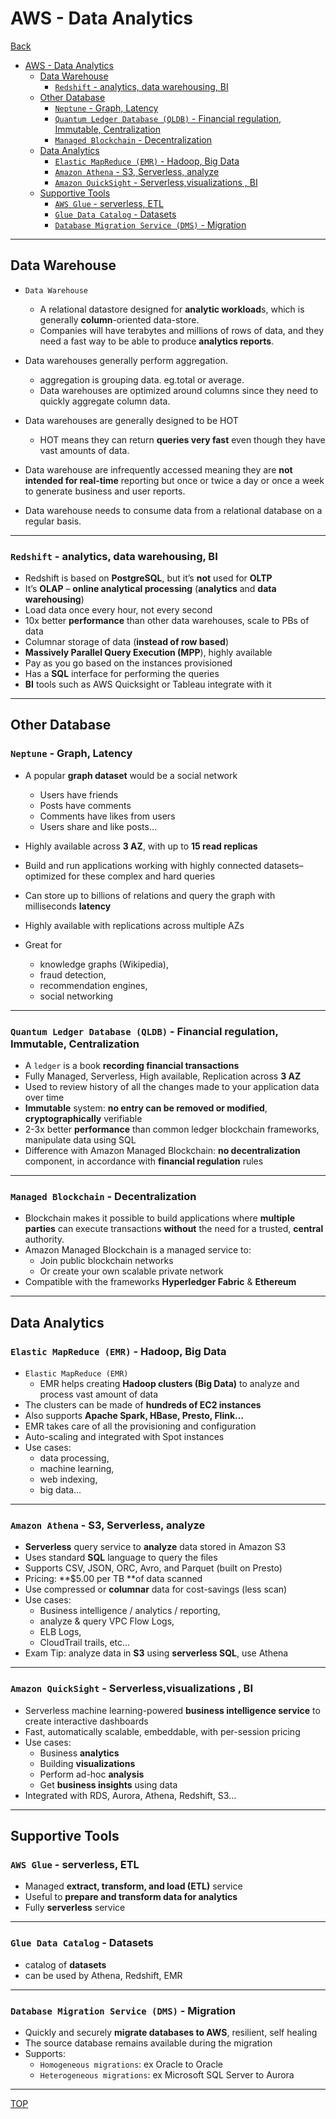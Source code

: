 # AWS - Data Analytics

[Back](../index.md)

- [AWS - Data Analytics](#aws---data-analytics)
  - [Data Warehouse](#data-warehouse)
    - [`Redshift` - analytics, data warehousing, BI](#redshift---analytics-data-warehousing-bi)
  - [Other Database](#other-database)
    - [`Neptune` - Graph, Latency](#neptune---graph-latency)
    - [`Quantum Ledger Database (QLDB)` - Financial regulation, Immutable, Centralization](#quantum-ledger-database-qldb---financial-regulation-immutable-centralization)
    - [`Managed Blockchain` - Decentralization](#managed-blockchain---decentralization)
  - [Data Analytics](#data-analytics)
    - [`Elastic MapReduce (EMR)` - Hadoop, Big Data](#elastic-mapreduce-emr---hadoop-big-data)
    - [`Amazon Athena` - S3, Serverless, analyze](#amazon-athena---s3-serverless-analyze)
    - [`Amazon QuickSight` - Serverless,visualizations , BI](#amazon-quicksight---serverlessvisualizations--bi)
  - [Supportive Tools](#supportive-tools)
    - [`AWS Glue` - serverless, ETL](#aws-glue---serverless-etl)
    - [`Glue Data Catalog` - Datasets](#glue-data-catalog---datasets)
    - [`Database Migration Service (DMS)` - Migration](#database-migration-service-dms---migration)

---

## Data Warehouse

- `Data Warehouse`

  - A relational datastore designed for **analytic workload**s, which is generally **column**-oriented data-store.
  - Companies will have terabytes and millions of rows of data, and they need a fast way to be able to produce **analytics reports**.

- Data warehouses generally perform aggregation.

  - aggregation is grouping data. eg.total or average.
  - Data warehouses are optimized around columns since they need to quickly aggregate column data.

- Data warehouses are generally designed to be HOT

  - HOT means they can return **queries very fast** even though they have vast amounts of data.

- Data warehouse are infrequently accessed meaning they are **not intended for real-time** reporting but once or twice a day or once a week to generate business and user reports.

- Data warehouse needs to consume data from a relational database on a regular basis.

---

### `Redshift` - analytics, data warehousing, BI

- Redshift is based on **PostgreSQL**, but it’s **not** used for **OLTP**
- It’s **OLAP** – **online analytical processing** (**analytics** and **data** **warehousing**)
- Load data once every hour, not every second
- 10x better **performance** than other data warehouses, scale to PBs of data
- Columnar storage of data (**instead of row based**)
- **Massively Parallel Query Execution (MPP**), highly available
- Pay as you go based on the instances provisioned
- Has a **SQL** interface for performing the queries
- **BI** tools such as AWS Quicksight or Tableau integrate with it

---

## Other Database

### `Neptune` - Graph, Latency

- A popular **graph dataset** would be a social network

  - Users have friends
  - Posts have comments
  - Comments have likes from users
  - Users share and like posts…

- Highly available across **3 AZ**, with up to **15 read replicas**
- Build and run applications working with highly connected
  datasets–optimized for these complex and hard queries

- Can store up to billions of relations and query the graph with
  milliseconds **latency**

- Highly available with replications across multiple AZs
- Great for
  - knowledge graphs (Wikipedia),
  - fraud detection,
  - recommendation engines,
  - social networking

---

### `Quantum Ledger Database (QLDB)` - Financial regulation, Immutable, Centralization

- A `ledger` is a book **recording financial transactions**
- Fully Managed, Serverless, High available, Replication across **3 AZ**
- Used to review history of all the changes made to your application data over time
- **Immutable** system: **no entry can be removed or modified**, **cryptographically** verifiable
- 2-3x better **performance** than common ledger blockchain frameworks, manipulate data using SQL
- Difference with Amazon Managed Blockchain: **no decentralization** component, in accordance with **financial regulation** rules

---

### `Managed Blockchain` - Decentralization

- Blockchain makes it possible to build applications where **multiple parties** can execute transactions **without** the need for a trusted, **central** authority.
- Amazon Managed Blockchain is a managed service to:
  - Join public blockchain networks
  - Or create your own scalable private network
- Compatible with the frameworks **Hyperledger Fabric** & **Ethereum**

---

## Data Analytics

### `Elastic MapReduce (EMR)` - Hadoop, Big Data

- `Elastic MapReduce (EMR)`
  - EMR helps creating **Hadoop clusters (Big Data)** to analyze and process vast amount of data
- The clusters can be made of **hundreds of EC2 instances**
- Also supports **Apache Spark, HBase, Presto, Flink…**
- EMR takes care of all the provisioning and configuration
- Auto-scaling and integrated with Spot instances
- Use cases:
  - data processing,
  - machine learning,
  - web indexing,
  - big data…

---

### `Amazon Athena` - S3, Serverless, analyze

- **Serverless** query service to **analyze** data stored in Amazon S3
- Uses standard **SQL** language to query the files
- Supports CSV, JSON, ORC, Avro, and Parquet (built on Presto)
- Pricing: **$5.00 per TB **of data scanned
- Use compressed or **columnar** data for cost-savings (less scan)
- Use cases:
  - Business intelligence / analytics / reporting,
  - analyze & query VPC Flow Logs,
  - ELB Logs,
  - CloudTrail trails, etc...
- Exam Tip: analyze data in **S3** using **serverless SQL**, use Athena

---

### `Amazon QuickSight` - Serverless,visualizations , BI

- Serverless machine learning-powered **business intelligence service** to create interactive dashboards
- Fast, automatically scalable, embeddable, with per-session pricing
- Use cases:
  - Business **analytics**
  - Building **visualizations**
  - Perform ad-hoc **analysis**
  - Get **business insights** using data
- Integrated with RDS, Aurora, Athena, Redshift, S3…

---

## Supportive Tools

### `AWS Glue` - serverless, ETL

- Managed **extract, transform, and load (ETL)** service
- Useful to **prepare and transform data for analytics**
- Fully **serverless** service

---

### `Glue Data Catalog` - Datasets

- catalog of **datasets**
- can be used by Athena, Redshift, EMR

---

### `Database Migration Service (DMS)` - Migration

- Quickly and securely **migrate databases to AWS**, resilient, self healing
- The source database remains available during the migration
- Supports:
  - `Homogeneous migrations`: ex Oracle to Oracle
  - `Heterogeneous migrations`: ex Microsoft SQL Server to Aurora

---

[TOP](#aws---data-analytics)
